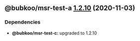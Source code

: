 ## @bubkoo/msr-test-a [1.2.10](https://github.com/bubkoo/monorepo-semantic-release/compare/@bubkoo/msr-test-a@1.2.9...@bubkoo/msr-test-a@1.2.10) (2020-11-03)





### Dependencies

* **@bubkoo/msr-test-c:** upgraded to 1.2.10
